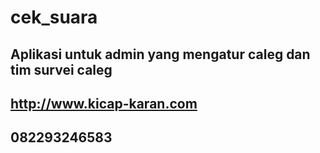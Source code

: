 # cek_suara

## Aplikasi untuk admin yang mengatur caleg dan tim survei caleg 

## http://www.kicap-karan.com

## 082293246583
